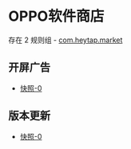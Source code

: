 # OPPO软件商店

存在 2 规则组 - [com.heytap.market](/src/apps/com.heytap.market.ts)

## 开屏广告

- [快照-0](https://i.gkd.li/import/12506561)

## 版本更新

- [快照-0](https://i.gkd.li/import/13455965)
